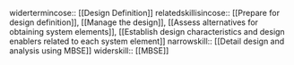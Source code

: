 widertermincose:: [[Design Definition]]
relatedskillisincose:: [[Prepare for design definition]], [[Manage the design]], [[Assess alternatives for obtaining system elements]], [[Establish design characteristics and design enablers related to each system element]]
narrowskill:: [[Detail design and analysis using MBSE]]
widerskill:: [[MBSE]]

